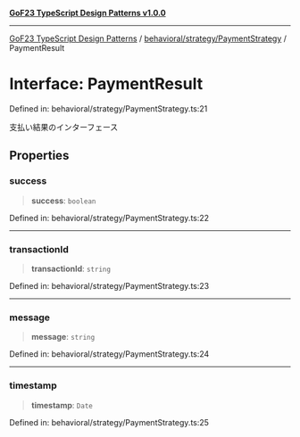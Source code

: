 [**GoF23 TypeScript Design Patterns v1.0.0**](../../../../README.md)

***

[GoF23 TypeScript Design Patterns](../../../../README.md) / [behavioral/strategy/PaymentStrategy](../README.md) / PaymentResult

# Interface: PaymentResult

Defined in: behavioral/strategy/PaymentStrategy.ts:21

支払い結果のインターフェース

## Properties

### success

> **success**: `boolean`

Defined in: behavioral/strategy/PaymentStrategy.ts:22

***

### transactionId

> **transactionId**: `string`

Defined in: behavioral/strategy/PaymentStrategy.ts:23

***

### message

> **message**: `string`

Defined in: behavioral/strategy/PaymentStrategy.ts:24

***

### timestamp

> **timestamp**: `Date`

Defined in: behavioral/strategy/PaymentStrategy.ts:25
